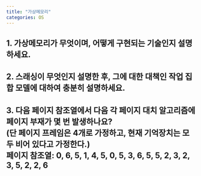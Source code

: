 ```yaml
---
title: "가상메모리"
categories: OS
---
```

## **1. 가상메모리가 무엇이며, 어떻게 구현되는 기술인지 설명하세요.**



## **2. 스래싱이 무엇인지 설명한 후, 그에 대한 대책인 작업 집합 모델에 대하여 충분히 설명하세요.**



## **3. 다음 페이지 참조열에서 다음 각 페이지 대치 알고리즘에 페이지 부재가 몇 번 발생하나요?<br/>(단 페이지 프레임은 4개로 가정하고, 현재 기억장치는 모두 비어 있다고 가정한다.)<br/>페이지 참조열: 0, 6, 5, 1, 4, 5, 0, 5, 3, 6, 5, 5, 2, 3, 2, 3, 5, 2, 2, 6**

